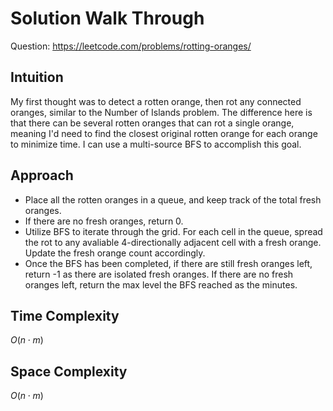 # Solution Walk Through
Question: https://leetcode.com/problems/rotting-oranges/

## Intuition
My first thought was to detect a rotten orange, then rot any connected oranges, similar to the Number of Islands problem. The difference here is that there can be several rotten oranges that can rot a single orange, meaning I'd need to find the closest original rotten orange for each orange to minimize time. I can use a multi-source BFS to accomplish this goal.

## Approach
- Place all the rotten oranges in a queue, and keep track of the total fresh oranges.
- If there are no fresh oranges, return 0.
- Utilize BFS to iterate through the grid. For each cell in the queue, spread the rot to any avaliable 4-directionally adjacent cell with a fresh orange. Update the fresh orange count accordingly.
- Once the BFS has been completed, if there are still fresh oranges left, return -1 as there are isolated fresh oranges. If there are no fresh oranges left, return the max level the BFS reached as the minutes.

## Time Complexity
$O(n \cdot m)$

## Space Complexity
$O(n \cdot m)$
